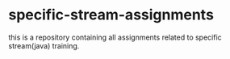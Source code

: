 # specific-stream-assignments
this is a repository containing all assignments related to specific stream(java) training.
